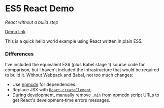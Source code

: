 # ES5 React Demo

*React without a build step*

[Demo link](https://btmills.github.io/es5-react-demo/)

This is a quick hello world example using React written in plain ES5.

### Differences

I've included the equivalent ES6 (plus Babel stage 1) source code for comparison, but I haven't included the infrastructure that would be required to build it. Without Webpack and Babel, not too much changes:

- Use [npmcdn](https://npmcdn.com/) for dependencies.
- Replace JSX with [`React.createElement`](https://facebook.github.io/react/docs/top-level-api.html#react.createelement).
- During development, manually remove `.min` from npmcdn script URLs to get React's development-time errors messages.
